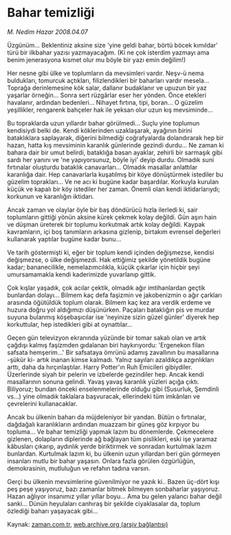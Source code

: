 # Bahar temizliği

*M. Nedim Hazar 2008.04.07*

<tr><td class="metin" colspan="2" style="padding-top: 20px; padding-left: 5px; padding-right: 10px;">Üzgünüm... Beklentiniz aksine size 'yine geldi bahar, börtü böcek kımıldar' türü bir ilkbahar yazısı yazmayacağım. (Ki ne çok isterdim yazmayı ama benim jenerasyona kısmet olur mu böyle bir yazı emin değilim!)</td></tr><tr><td class="metin" colspan="2" style="padding-top: 20px; padding-left: 5px; padding-right: 10px;"><p>Her nesne gibi ülke ve toplumların da mevsimleri vardır. Neşv-ü nema buldukları, tomurcuk açtıkları, filizlendikleri bir baharları vardır mesela... Toprağa derinlemesine kök salar, dallanır budaklanır ve upuzun bir yaz yaşarlar örneğin... Sonra sert rüzgârlar eser her yönden. Önce etekleri havalanır, ardından bedenleri... Nihayet fırtına, tipi, boran... O güzelim yeşillikler, rengarenk bahçeler hak ile yeksan olur uzun kış mevsiminde... 
<p>Bu topraklarda uzun yıllardır bahar görülmedi... Suçlu yine toplumun kendisiydi belki de. Kendi köklerinden uzaklaşarak, ayağının birini bataklıklara saplayarak, diğerini bilmediği coğrafyalarda dolandırarak hep bir hazan, hatta kış mevsiminin karanlık günlerinde gezindi durdu... Ne zaman ki bahara dair bir umut belirdi, bataklığa basan ayaklar, zehirli bir sarmaşık gibi sardı her yanını ve 'ne yapıyorsunuz, böyle iyi' deyip durdu. Olmadık suni fırtınalar oluşturdu bataklık canavarları... Olmadık masallar anlattılar karanlığa dair. Hep canavarlarla kuşatılmış bir köye dönüştürmek istediler bu güzelim toprakları... Ve ne acı ki bugüne kadar başardılar. Korkuyla kurulan küçük ve kapalı bir köy istediler her zaman. Önemli olan kendi iktidarlarıydı; korkunun ve karanlığın iktidarı. 
<p>Ancak zaman ve olaylar öyle bir baş döndürücü hızla ilerledi ki, sair toplumların gittiği yönün aksine kürek çekmek kolay değildi. Gün aşırı hain ve düşman üreterek bir toplumu korkutmak artık kolay değildi. Kaypak kavramların, içi boş tanımların arkasına gizlenip, birtakım evrensel değerleri kullanarak yaptılar bugüne kadar bunu...
<p>Ve tarih göstermişti ki, eğer bir toplum kendi içinden değişmezse, kendisi değişmezse, o ülke değişmezdi. Hak ettiğimiz şekilde yönetildik bugüne kadar; bananecilikle, nemelazımcılıkla, küçük çıkarlar için hiçbir şeyi umursamamakla kendi kaderimizde yuvarlanıp gittik. 
<p>Çok kışlar yaşadık, çok acılar çektik, olmadık ağır imtihanlardan geçtik bunlardan dolayı... Bilmem kaç defa faşizmin ve jakobenizmin o ağır çarkları arasında öğütüldük toplum olarak. Bilmem kaç kez ara verdik erdeme ve huzura doğru yol aldığımızı düşünürken. Paçaları bataklığın pis ve murdar suyuna bulanmış köşebaşıcılar ise 'neyinize sizin güzel günler' diyerek hep korkuttular, hep istedikleri gibi at oynattılar...
<p>Geçen gün televizyon ekranında yüzünde bir tomar sakalı olan ve artık çağdışı kalmış faşizmden gıdalanan biri haykırıyordu: 'Ergenekon filan safsata hemşerim...' Bir safsataya ömrünü adamış zavallının bu masallarına -şükür ki- artık inanan kimse kalmadı. Yalnız sayıları azaldıkça azgınlıkları arttı, daha da hırçınlaştılar. Harry Potter'ın Ruh Emicileri gibiydiler. Üzerlerinde siyah bir pelerin ve izbelerde gezindiler hep. Ancak kendi masallarının sonuna gelindi. Yavaş yavaş karanlık yüzleri açığa çıktı. Biliyoruz; bundan önceki enselenmelerinde olduğu gibi (Susurluk, Şemdinli vs...) yine olmadık taklalara başvuracak, ellerindeki tüm imkânları ve çevrelerini kullanacaklar. 
<p>Ancak bu ülkenin baharı da müjdeleniyor bir yandan. Bütün o fırtınalar, dağdağalı karanlıkların ardından muazzam bir güneş göz kırpıyor bu topluma... Ve bahar temizliği yapmak lazım bu dönemlerde. Çekmecelere gizlenen, dolapların diplerinde ağ bağlayan tüm pislikleri, eski işe yaramaz kâbusları çıkarıp, aydınlık yerde biriktirmek ve sonradan kurtulmak lazım bunlardan. Kurtulmak lazım ki, bu ülkenin uzun yıllardan beri gün görmeyen insanları mutlu bir bahar yaşasın. Onlara fazla görülen özgürlüğün, demokrasinin, mutluluğun ve refahın tadına varsın. 
<p>Gerçi bu ülkenin mevsimlerine güvenilmiyor ne yazık ki.. Bazen üç-dört kışı peş peşe yaşıyoruz, bazı zamanlar bitmek bilmeyen sonbaharlar yaşıyoruz. Hazan ağlıyor insanımız yıllar yıllar boyu... Ama bu gelen yalancı bahar değil sanki... Dünün heyulaları canhıraş bir şekilde ciyaklasalar da, toplum özlediği baharı yaşayacak gibi...<br/></p></p></p></p></p></p></p></p></td></tr>

Kaynak: [zaman.com.tr](http://zaman.com.tr/yazar.do?yazino=674347), [web.archive.org (arşiv bağlantısı)](http://web.archive.org/web/20080610010955/http://www.zaman.com.tr:80/yazar.do?yazino=674347)
